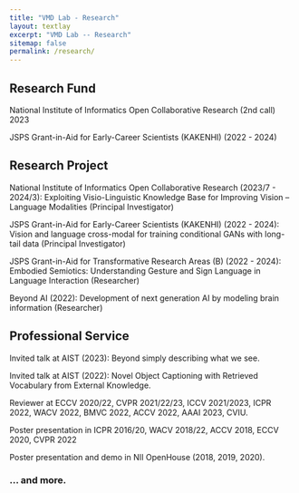 ```yaml
---
title: "VMD Lab - Research"
layout: textlay
excerpt: "VMD Lab -- Research"
sitemap: false
permalink: /research/
---
```


## Research Fund
National Institute of Informatics Open Collaborative Research (2nd call) 2023 

JSPS Grant-in-Aid for Early-Career Scientists  (KAKENHI) (2022 - 2024)

## Research Project
National Institute of Informatics Open Collaborative Research (2023/7 - 2024/3):  Exploiting Visio-Linguistic Knowledge Base for Improving Vision – Language Modalities (Principal Investigator)

JSPS Grant-in-Aid for Early-Career Scientists  (KAKENHI) (2022 - 2024): Vision and language cross-modal for training conditional GANs with long-tail data (Principal Investigator)

JSPS Grant-in-Aid for Transformative Research Areas (B) (2022 - 2024): Embodied Semiotics: Understanding Gesture and Sign Language in Language Interaction (Researcher)

Beyond AI (2022): Development of next generation AI by modeling brain information (Researcher)

## Professional Service
Invited talk at AIST (2023): Beyond simply describing what we see.

Invited talk at AIST (2022):  Novel Object Captioning with Retrieved Vocabulary from External Knowledge.

Reviewer at ECCV 2020/22, CVPR 2021/22/23, ICCV 2021/2023, ICPR 2022, WACV 2022, BMVC 2022, ACCV 2022, AAAI 2023, CVIU.

Poster presentation in ICPR 2016/20, WACV 2018/22, ACCV 2018, ECCV 2020, CVPR 2022

Poster presentation and demo in NII OpenHouse (2018, 2019, 2020). 
### ... and more.


